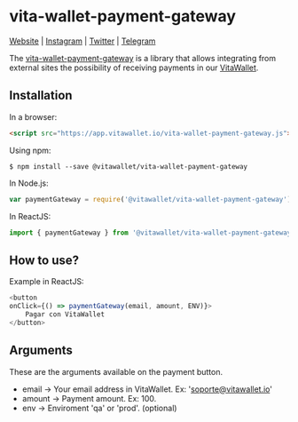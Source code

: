 # vita-wallet-payment-gateway

[Website](https://vitawallet.io/) |
[Instagram](https://instagram.com/vitawallet) |
[Twitter](https://twitter.com/vitawallet) |
[Telegram](https://t.me/vitaio)

The [vita-wallet-payment-gateway](https://app.vitawallet.io/) is a library that allows integrating from external sites the possibility of receiving payments in our [VitaWallet](https://app.vitawallet.io).

## Installation

In a browser:
```html
<script src="https://app.vitawallet.io/vita-wallet-payment-gateway.js"></script>
```

Using npm:
```shell
$ npm install --save @vitawallet/vita-wallet-payment-gateway
```

In Node.js:
```js
var paymentGateway = require('@vitawallet/vita-wallet-payment-gateway');
```

In ReactJS:
```js
import { paymentGateway } from '@vitawallet/vita-wallet-payment-gateway';
```

## How to use?

Example in ReactJS:
```js
<button
onClick={() => paymentGateway(email, amount, ENV)}>
    Pagar con VitaWallet
</button>
```

## Arguments

These are the arguments available on the payment button.

 * email -> Your email address in VitaWallet. Ex: 'soporte@vitawallet.io'
 * amount -> Payment amount. Ex: 100.
 * env -> Enviroment 'qa' or 'prod'. (optional)
